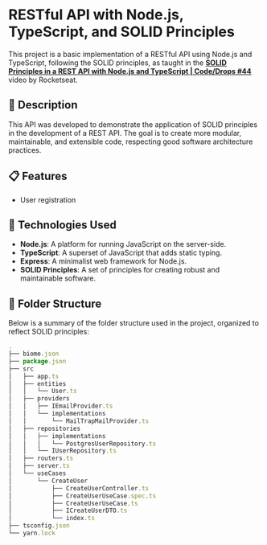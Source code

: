 # RESTful API with Node.js, TypeScript, and SOLID Principles

This project is a basic implementation of a RESTful API using Node.js and TypeScript, following the SOLID principles, as taught in the **[SOLID Principles in a REST API with Node.js and TypeScript | Code/Drops #44](https://www.youtube.com/watch?v=vAV4Vy4jfkc)** video by Rocketseat.

## 🧾 Description

This API was developed to demonstrate the application of SOLID principles in the development of a REST API. The goal is to create more modular, maintainable, and extensible code, respecting good software architecture practices.

## 📋 Features

- User registration

## 🚀 Technologies Used

- **Node.js**: A platform for running JavaScript on the server-side.
- **TypeScript**: A superset of JavaScript that adds static typing.
- **Express**: A minimalist web framework for Node.js.
- **SOLID Principles**: A set of principles for creating robust and maintainable software.

## 📂 Folder Structure

Below is a summary of the folder structure used in the project, organized to reflect SOLID principles:

```javascript
.
├── biome.json
├── package.json
├── src
│   ├── app.ts
│   ├── entities
│   │   └── User.ts
│   ├── providers
│   │   ├── IEmailProvider.ts
│   │   └── implementations
│   │       └── MailTrapMailProvider.ts
│   ├── repositories
│   │   ├── implementations
│   │   │   └── PostgresUserRepository.ts
│   │   └── IUserRepository.ts
│   ├── routers.ts
│   ├── server.ts
│   └── useCases
│       └── CreateUser
│           ├── CreateUserController.ts
│           ├── CreateUserUseCase.spec.ts
│           ├── CreateUserUseCase.ts
│           ├── ICreateUserDTO.ts
│           └── index.ts
├── tsconfig.json
└── yarn.lock
```
